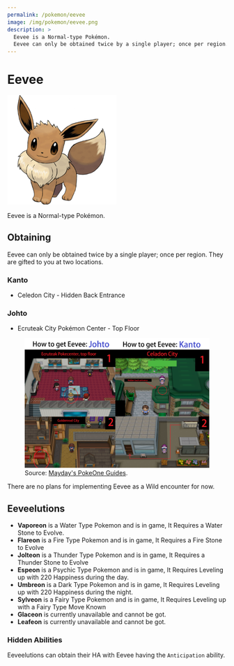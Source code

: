 ```yaml
---
permalink: /pokemon/eevee
image: /img/pokemon/eevee.png
description: >
  Eevee is a Normal-type Pokémon.
  Eevee can only be obtained twice by a single player; once per region. They are gifted to you at two locations.
---
```


# Eevee

![eevee](/img/pokemon/eevee.png)

Eevee is a Normal-type Pokémon.

## Obtaining

Eevee can only be obtained twice by a single player; once per region. They are
gifted to you at two locations.

### Kanto

* Celedon City - Hidden Back Entrance

### Johto

* Ecruteak City Pokémon Center - Top Floor

<figure class="figure">
  <img src="/img/maps/eevee.png" class="figure-img img-fluid rounded" alt="eevee locations">
  <figcaption class="figure-caption text-right">Source: <a href="https://imgur.com/a/312yWyg" target="_blank">Mayday's PokeOne Guides</a>.</figcaption>
</figure>

There are no plans for implementing Eevee as a Wild encounter for now.

## Eeveelutions

* <b>Vaporeon</b> is a Water Type Pokemon and is in game, It Requires a Water Stone to Evolve. <br/>
* <b>Flareon</b> is a Fire Type Pokemon and is in game, It Requires a Fire Stone to Evolve<br/>
* <b>Jolteon</b> is a Thunder Type Pokemon and is in game, It Requires a Thunder Stone to Evolve  <br/>
* <b>Espeon</b> is a Psychic Type Pokemon and is in game, It Requires Leveling up with 220 Happiness during the day.<br/>
* <b>Umbreon</b> is a Dark Type Pokemon and is in game, It Requires Leveling up with 220 Happiness during the night.<br/>
* <b>Sylveon</b> is a Fairy Type Pokemon and is in game, It Requires Leveling up with a Fairy Type Move Known  <br/>
* <b>Glaceon</b> is currently unavailable and cannot be got.<br/>
* <b>Leafeon</b> is currently unavailable and cannot be got.<br/>


### Hidden Abilities

Eeveelutions can obtain their HA with Eevee having the `Anticipation` ability.
